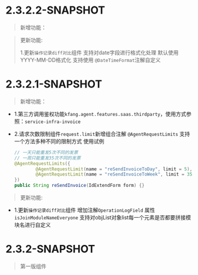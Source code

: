 # 2.3.2.2-SNAPSHOT
> 新增功能：

> 更新功能:
> 
> 1.更新`操作记录diff对比`组件
>   支持对date字段进行格式化处理
>   默认使用YYYY-MM-DD格式化 支持使用 `@DateTimeFormat`注解自定义

# 2.3.2.1-SNAPSHOT

> 新增功能：

- 1.第三方调用鉴权功能`kfang.agent.features.saas.thirdparty`，使用方式参照：`service-infra-invoice`
  
- 2.请求次数限制组件`request.limit`新增组合注解
    `@AgentRequestLimits` 支持一个方法多种不同的限制方式
    使用试例
    ```java
    // 一天只能重发5次不同的发票
    // 一周只能重发35次不同的发票
    @AgentRequestLimits({
            @AgentRequestLimit(name = "reSendInvoiceToDay", limit = 5),
            @AgentRequestLimit(name = "reSendInvoiceToWeek", limit = 35, time = "7天")
    })
    public String reSendInvoice(IdExtendForm form) {}
 
    ```
> 更新功能:

- 1.更新`操作记录diff对比`组件
  增加注解`OperationLogField` 属性`isJoinModuleNameEveryone`
  支持对objList对象list每一个元素是否都要拼接模块名进行自定义
  
# 2.3.2-SNAPSHOT

> 第一版组件
